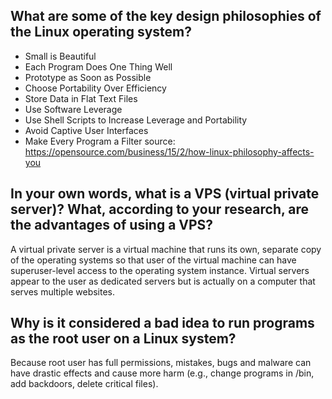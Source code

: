 ## What are some of the key design philosophies of the Linux operating system?
* Small is Beautiful
* Each Program Does One Thing Well
* Prototype as Soon as Possible
* Choose Portability Over Efficiency
* Store Data in Flat Text Files
* Use Software Leverage
* Use Shell Scripts to Increase Leverage and Portability
* Avoid Captive User Interfaces
* Make Every Program a Filter
source: https://opensource.com/business/15/2/how-linux-philosophy-affects-you

## In your own words, what is a VPS (virtual private server)? What, according to your research, are the advantages of using a VPS?
A virtual private server is a virtual machine that runs its own, separate copy of the operating systems so that user of the virtual machine can have superuser-level access to the operating system instance. Virtual servers appear to the user as dedicated servers but is actually on a computer that serves multiple websites.

## Why is it considered a bad idea to run programs as the root user on a Linux system?
Because root user has full permissions, mistakes, bugs and malware can have drastic effects and cause more harm (e.g., change programs in /bin, add backdoors, delete critical files).
